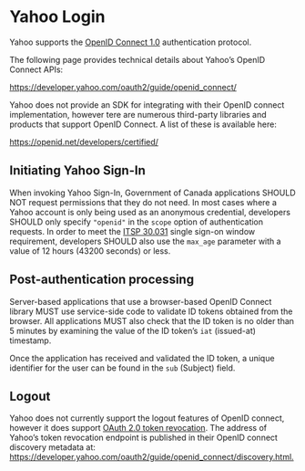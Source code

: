 # Yahoo Login

Yahoo supports the [OpenID Connect 1.0](../protocols/OIDC-en.md) authentication
protocol.

The following page provides technical details about Yahoo’s OpenID Connect APIs:

<https://developer.yahoo.com/oauth2/guide/openid_connect/>

Yahoo does not provide an SDK for integrating with their OpenID connect
implementation, however tere are numerous third-party libraries and products
that support OpenID Connect. A list of these is available here:

<https://openid.net/developers/certified/>

## Initiating Yahoo Sign-In

When invoking Yahoo Sign-In, Government of Canada applications SHOULD NOT
request permissions that they do not need. In most cases where a Yahoo account
is only being used as an anonymous credential, developers SHOULD only specify
`"openid"` in the `scope` option of authentication requests. In order to meet the
[ITSP
30.031](https://cyber.gc.ca/en/guidance/user-authentication-guidance-information-technology-systems-itsp30031-v3)
single sign-on window requirement, developers SHOULD also use the `max_age`
parameter with a value of 12 hours (43200 seconds) or less.

## Post-authentication processing

Server-based applications that use a browser-based OpenID Connect library MUST
use service-side code to validate ID tokens obtained from the browser. All
applications MUST also check that the ID token is no older than 5 minutes by
examining the value of the ID token’s `iat` (issued-at) timestamp.

Once the application has received and validated the ID token, a unique
identifier for the user can be found in the `sub` (Subject) field.

## Logout

Yahoo does not currently support the logout features of OpenID connect, however
it does support [OAuth 2.0 token
revocation](https://tools.ietf.org/html/rfc7009). The address of Yahoo’s token
revocation endpoint is published in their OpenID connect discovery metadata at:
<https://developer.yahoo.com/oauth2/guide/openid_connect/discovery.html.>
